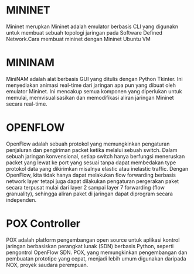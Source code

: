 # MININET
Mininet merupkan Mininet adalah emulator berbasis CLI yang digunakn untuk membuat sebuah topologi jaringan pada Software Defined Network.Cara membuat mininet dengan Mininet Ubuntu VM
# MININAM
MiniNAM adalah alat berbasis GUI yang ditulis dengan Python Tkinter. Ini menyediakan animasi real-time dari jaringan apa pun yang dibuat oleh emulator Mininet. Ini mencakup semua komponen yang diperlukan untuk memulai, memvisualisasikan dan memodifikasi aliran jaringan Mininet secara real-time.
# OPENFLOW
OpenFlow adalah sebuah protokol yang memungkinkan pengaturan penjaluran dan pengiriman packet ketika melalui sebuah switch. Dalam sebuah jaringan konvensional, setiap switch hanya berfungsi meneruskan packet yang lewat ke port yang sesuai tanpa dapat membedakan type protokol data yang dikirimkan misalnya elastic atau inelastic traffic. Dengan OpenFlow, kita tidak hanya dapat melakukan flow forwarding berbasis network layer tetapi juga dapat dilakukan pengaturan pergerakan paket secara terpusat mulai dari layer 2 sampai layer 7 forwarding (flow granuality), sehingga aliran paket di jaringan dapat diprogram secara independen. 
# POX Controller
POX adalah platform pengembangan open source untuk aplikasi kontrol jaringan berbasiskan perangkat lunak (SDN) berbasis Python, seperti pengontrol OpenFlow SDN. POX, yang memungkinkan pengembangan dan pembuatan prototipe yang cepat, menjadi lebih umum digunakan daripada NOX, proyek saudara perempuan.

